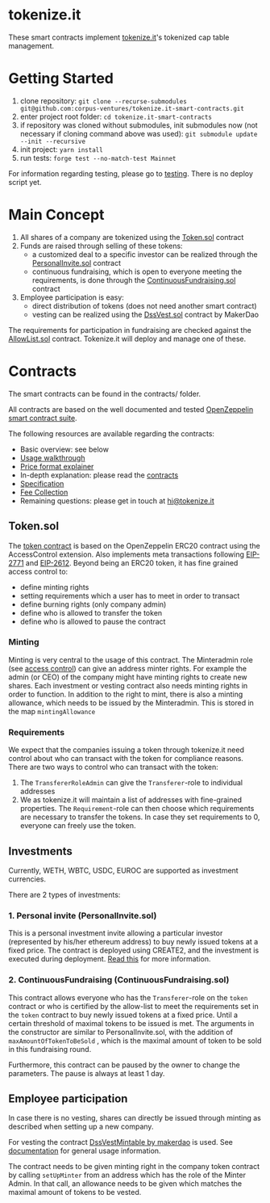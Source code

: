 # tokenize.it

These smart contracts implement [tokenize.it](https://tokenize.it/)'s tokenized cap table management.

# Getting Started

1. clone repository: `git clone --recurse-submodules git@github.com:corpus-ventures/tokenize.it-smart-contracts.git`
2. enter project root folder: `cd tokenize.it-smart-contracts`
3. if repository was cloned without submodules, init submodules now (not necessary if cloning command above was used): `git submodule update --init --recursive`
4. init project: `yarn install`
5. run tests: `forge test --no-match-test Mainnet`

For information regarding testing, please go to [testing](docs/testing.md). There is no deploy script yet.

# Main Concept

1. All shares of a company are tokenized using the [Token.sol](contracts/Token.sol) contract
2. Funds are raised through selling of these tokens:
   - a customized deal to a specific investor can be realized through the [PersonalInvite.sol](contracts/archive/PersonalInvite.sol) contract
   - continuous fundraising, which is open to everyone meeting the requirements, is done through the [ContinuousFundraising.sol](contracts/ContinuousFundraising.sol) contract
3. Employee participation is easy:
   - direct distribution of tokens (does not need another smart contract)
   - vesting can be realized using the [DssVest.sol](https://github.com/makerdao/dss-vest/blob/master/src/DssVest.sol) contract by MakerDao

The requirements for participation in fundraising are checked against the [AllowList.sol](contracts/AllowList.sol) contract. Tokenize.it will deploy and manage one of these.

# Contracts

The smart contracts can be found in the contracts/ folder.

All contracts are based on the well documented and tested [OpenZeppelin smart contract suite](https://docs.openzeppelin.com/contracts/4.x/).

The following resources are available regarding the contracts:

- Basic overview: see below
- [Usage walkthrough](docs/using_the_contracts.md)
- [Price format explainer](docs/price.md)
- In-depth explanation: please read the [contracts](contracts/)
- [Specification](docs/specification.md)
- [Fee Collection](./docs/fees.md)
- Remaining questions: please get in touch at [hi@tokenize.it](mailto:hi@tokenize.it)

## Token.sol

The [token contract](./contracts/Token.sol) is based on the OpenZeppelin ERC20 contract using the AccessControl extension. Also implements meta transactions following [EIP-2771](https://eips.ethereum.org/EIPS/eip-2771) and [EIP-2612](https://eips.ethereum.org/EIPS/eip-2612).
Beyond being an ERC20 token, it has fine grained access control to:

- define minting rights
- setting requirements which a user has to meet in order to transact
- define burning rights (only company admin)
- define who is allowed to transfer the token
- define who is allowed to pause the contract

### Minting

Minting is very central to the usage of this contract. The Minteradmin role (see [access control](https://docs.openzeppelin.com/contracts/2.x/access-control)) can give an address minter rights. For example the admin (or CEO) of the company might have minting rights to create new shares. Each investment or vesting contract also needs minting rights in order to function.
In addition to the right to mint, there is also a minting allowance, which needs to be issued by the Minteradmin. This is stored in the map `mintingAllowance`

### Requirements

We expect that the companies issuing a token through tokenize.it need control about who can transact with the token for compliance reasons.
There are two ways to control who can transact with the token:

1. The `TransfererRoleAdmin` can give the `Transferer`-role to individual addresses
2. We as tokenize.it will maintain a list of addresses with fine-grained properties. The `Requirement`-role can then choose which requirements are necessary to transfer the tokens. In case they set requirements to 0, everyone can freely use the token.

## Investments

Currently, WETH, WBTC, USDC, EUROC are supported as investment currencies.

There are 2 types of investments:

### 1. Personal invite (PersonalInvite.sol)

This is a personal investment invite allowing a particular investor (represented by his/her ethereum address) to buy newly issued tokens at a fixed price. The contract is deployed using CREATE2, and the investment is executed during deployment. [Read this](./docs/using_the_contracts.md#personal-invites) for more information.

### 2. ContinuousFundraising (ContinuousFundraising.sol)

This contract allows everyone who has the `Transferer`-role on the `token` contract or who is certified by the allow-list to meet the requirements set in the `token` contract to buy newly issued tokens at a fixed price. Until a certain threshold of maximal tokens to be issued is met.
The arguments in the constructor are similar to PersonalInvite.sol, with the addition of `maxAmountOfTokenToBeSold` , which is the maximal amount of token to be sold in this fundraising round.

Furthermore, this contract can be paused by the owner to change the parameters. The pause is always at least 1 day.

## Employee participation

In case there is no vesting, shares can directly be issued through minting as described when setting up a new company.

For vesting the contract [DssVestMintable by makerdao](https://github.com/makerdao/dss-vest/blob/master/src/DssVest.sol) is used. See [documentation](https://github.com/makerdao/dss-vest) for general usage information.

The contract needs to be given minting right in the company token contract by calling `setUpMinter` from an address which has the role of the Minter Admin. In that call, an allowance needs to be given which matches the maximal amount of tokens to be vested.
